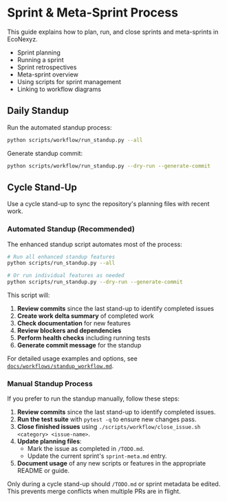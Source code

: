 # Sprint & Meta-Sprint Process

This guide explains how to plan, run, and close sprints and meta-sprints in EcoNexyz.

- Sprint planning
- Running a sprint
- Sprint retrospectives
- Meta-sprint overview
- Using scripts for sprint management
- Linking to workflow diagrams

## Daily Standup

Run the automated standup process:

```bash
python scripts/workflow/run_standup.py --all
```

Generate standup commit:

```bash
python scripts/workflow/run_standup.py --dry-run --generate-commit
```

## Cycle Stand-Up

Use a cycle stand-up to sync the repository's planning files with
recent work. 

### Automated Standup (Recommended)

The enhanced standup script automates most of the process:

```bash
# Run all enhanced standup features
python scripts/run_standup.py --all

# Or run individual features as needed
python scripts/run_standup.py --dry-run --generate-commit
```

This script will:
1. **Review commits** since the last stand-up to identify completed issues
2. **Create work delta summary** of completed work
3. **Check documentation** for new features
4. **Review blockers and dependencies**
5. **Perform health checks** including running tests
6. **Generate commit message** for the standup

For detailed usage examples and options, see [`docs/workflows/standup_workflow.md`](docs/workflows/standup_workflow.md).

### Manual Standup Process

If you prefer to run the standup manually, follow these steps:

1. **Review commits** since the last stand-up to identify completed
   issues.
2. **Run the test suite** with `pytest -q` to ensure new changes
   pass.
3. **Close finished issues** using `./scripts/workflow/close_issue.sh <category>
   <issue-name>`.
4. **Update planning files**:
   - Mark the issue as completed in `/TODO.md`.
   - Update the current sprint's `sprint-meta.md` entry.
5. **Document usage** of any new scripts or features in the
   appropriate README or guide.

Only during a cycle stand-up should `/TODO.md` or sprint metadata be
edited. This prevents merge conflicts when multiple PRs are in flight.
